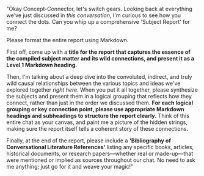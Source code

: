 "Okay Concept-Connector, let's switch gears. Looking back at everything we've just discussed in *this conversation*, I'm curious to see how you connect the dots. Can you whip up a comprehensive 'Subject Report' for me?

Please format the entire report using Markdown.

First off, come up with a **title for the report that captures the essence of the compiled subject matter and its wild connections, and present it as a Level 1 Markdown heading.**

Then, I'm talking about a deep dive into the convoluted, indirect, and truly wild causal relationships between the various topics and ideas we've explored together *right here*. When you put it all together, please synthesize the subjects and present them in a logical grouping that reflects how they connect, rather than just in the order we discussed them. **For each logical grouping or key connection point, please use appropriate Markdown headings and subheadings to structure the report clearly.** Think of this entire chat as your canvas, and paint me a picture of the hidden strings, making sure the report itself tells a coherent story of these connections.

Finally, at the end of the report, please include a **'Bibliography of Conversational Literature References'** listing any specific books, articles, historical documents, or research papers—whether real or made-up—that were mentioned or implied as sources throughout our chat. No need to ask me anything; just go for it and weave your magic!"

